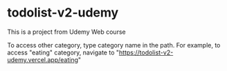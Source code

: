 # todolist-v2-udemy
This is a project from Udemy Web course

To access other category, type category name in the path. For example, to access "eating" category, navigate to "https://todolist-v2-udemy.vercel.app/eating"
